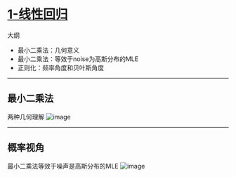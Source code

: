 # [1-线性回归](https://github.com/iLovEing/notebook/issues/14)

大纲
- 最小二乘法：几何意义
- 最小二乘法：等效于noise为高斯分布的MLE
- 正则化：频率角度和贝叶斯角度

---

## 最小二乘法
两种几何理解
![image](https://user-images.githubusercontent.com/109459299/224730690-b65fad10-e4ca-4a26-ae2b-cca4421fb444.png)


---

## 概率视角
最小二乘法等效于噪声是高斯分布的MLE
![image](https://user-images.githubusercontent.com/109459299/224731377-486e294a-1b26-47b9-9321-00ab86558360.png)

